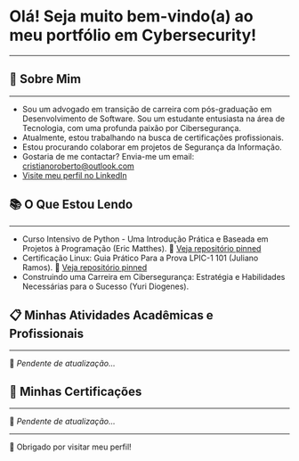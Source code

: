 # Olá! Seja muito bem-vindo(a) ao meu portfólio em Cybersecurity!
***


## 👤 Sobre Mim
***
- Sou um advogado em transição de carreira com pós-graduação em Desenvolvimento de Software. Sou um estudante entusiasta na área de Tecnologia, com uma profunda paixão por Cibersegurança.
-	Atualmente, estou trabalhando na busca de certificações profissionais.
-	Estou procurando colaborar em projetos de Segurança da Informação.
- Gostaria de me contactar? Envia-me um email: cristianoroberto@outlook.com
- [Visite meu perfil no LinkedIn](https://www.linkedin.com/in/cristianoroberto/)

## 📚 O Que Estou Lendo
***
- Curso Intensivo de Python - Uma Introdução Prática e Baseada em Projetos à Programação (Eric Matthes). 📌 [Veja repositório pinned](https://github.com/cristianoGitHub/python_estudio)
- Certificação Linux: Guia Prático Para a Prova LPIC-1 101 (Juliano Ramos). 📌 [Veja repositório pinned](https://github.com/cristianoGitHub/shell_studio)
- Construindo uma Carreira em Cibersegurança: Estratégia e Habilidades Necessárias para o Sucesso (Yuri Diogenes).

## 📋 Minhas Atividades Acadêmicas e Profissionais
***
🚧 *Pendente de atualização...*


## 📃 Minhas Certificações
***
🚧 *Pendente de atualização...*

***
👋 Obrigado por visitar meu perfil!
